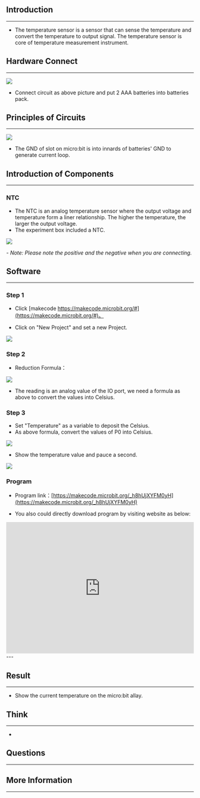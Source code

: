 ## Introduction ##
---
- The temperature sensor is a sensor that can sense the temperature and convert the temperature to output signal. The temperature sensor is core of temperature measurement instrument.

## Hardware Connect ##
---
![](https://i.imgur.com/Tk7Ddy9.png)

- Connect circuit as above picture and put 2 AAA batteries into batteries pack.

## Principles of Circuits ##
---
![](https://i.imgur.com/8pV3WaA.png)

- The GND of slot on micro:bit is into innards of batteries' GND to generate current loop.

## Introduction of Components ##
---
### NTC ###
- The NTC is an analog temperature sensor where the output voltage and temperature form a liner relationship. The higher the temperature, the larger the output voltage.
- The experiment box included a NTC.

![](https://i.imgur.com/M3k99Lj.png)

*- Note: Please note the positive and the negative when you are connecting.*

## Software
---
### Step 1

- Click [makecode https://makecode.microbit.org/#](https://makecode.microbit.org/#)。

- Click on "New Project" and set a new Project.

![](https://i.imgur.com/t34k5Zb.png)

### Step 2

- Reduction Formula：

![](https://i.imgur.com/sTfPnYc.png)

- The reading is an analog value of the IO port, we need a formula as above to convert the values into Celsius.


### Step 3

- Set "Temperature" as a variable to deposit the Celsius.
- As above formula, convert the values of P0 into Celsius.

![](https://i.imgur.com/N91GU48.png)

- Show the temperature value and pauce a second.

![](https://i.imgur.com/poCULlT.png)

### Program

- Program link：[https://makecode.microbit.org/_h8hUjXYFM0yH](https://makecode.microbit.org/_h8hUjXYFM0yH)

- You also could directly download program by visiting website as below:

<div style="position:relative;height:0;padding-bottom:70%;overflow:hidden;"><iframe style="position:absolute;top:0;left:0;width:100%;height:100%;" src="https://makecode.microbit.org/#pub:_h8hUjXYFM0yH" frameborder="0" sandbox="allow-popups allow-forms allow-scripts allow-same-origin"></iframe></div>  
---


## Result
---
- Show the current temperature on the micro:bit allay.



## Think
---
- 

## Questions
---


## More Information  
---

